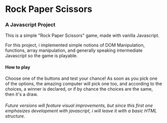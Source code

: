 # Rock Paper Scissors
### A Javascript Project

This is a simple "Rock Paper Scissors" game, made with vanilla Javascript. 

For this project, i implemented simple notions of DOM Manipulation, functions, array manipulation, and generally speaking intermediate Javascript so the game is playable. 

#### How to play

Choose one of the buttons and test your chance! As soon as you pick one of the options, the amazing computer will pick one too, and according to the choices, a winner is declared, or if by chance the choices are the same, then it's a draw. 

###### Future versions will feature visual improvements, but since this first one emphasizes development with javascript, i will leave it with a basic HTML structure.